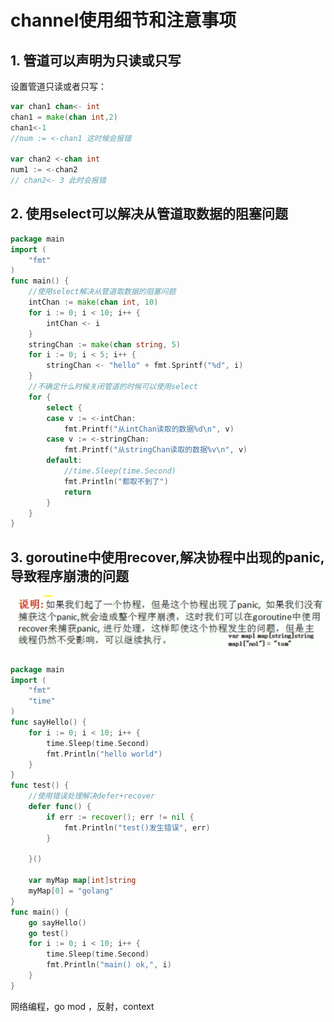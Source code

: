 # channel使用细节和注意事项

## 1. 管道可以声明为只读或只写

设置管道只读或者只写：

```go
var chan1 chan<- int
chan1 = make(chan int,2)
chan1<-1
//num := <-chan1 这时候会报错

var chan2 <-chan int
num1 := <-chan2
// chan2<- 3 此时会报错
```

## 2. 使用select可以解决从管道取数据的阻塞问题

```go
package main
import (
	"fmt"
)
func main() {
	//使用select解决从管道取数据的阻塞问题
	intChan := make(chan int, 10)
	for i := 0; i < 10; i++ {
		intChan <- i
	}
	stringChan := make(chan string, 5)
	for i := 0; i < 5; i++ {
		stringChan <- "hello" + fmt.Sprintf("%d", i)
	}
	//不确定什么时候关闭管道的时候可以使用select
	for {
		select {
		case v := <-intChan:
			fmt.Printf("从intChan读取的数据%d\n", v)
		case v := <-stringChan:
			fmt.Printf("从stringChan读取的数据%v\n", v)
		default:
			//time.Sleep(time.Second)
			fmt.Println("都取不到了")
			return
		}
	}
}
```



## 3. goroutine中使用recover,解决协程中出现的panic,导致程序崩溃的问题

![image-20250804202346562](管道使用细节.assets/image-20250804202346562.png)

```go
package main
import (
	"fmt"
	"time"
)
func sayHello() {
	for i := 0; i < 10; i++ {
		time.Sleep(time.Second)
		fmt.Println("hello world")
	}
}
func test() {
	//使用错误处理解决defer+recover
	defer func() {
		if err := recover(); err != nil {
			fmt.Println("test()发生错误", err)
		}
		
	}()

	var myMap map[int]string
	myMap[0] = "golang"
}
func main() {
	go sayHello()
	go test()
	for i := 0; i < 10; i++ {
		time.Sleep(time.Second)
		fmt.Println("main() ok,", i)
	}
}
```

网络编程，go mod ，反射，context
